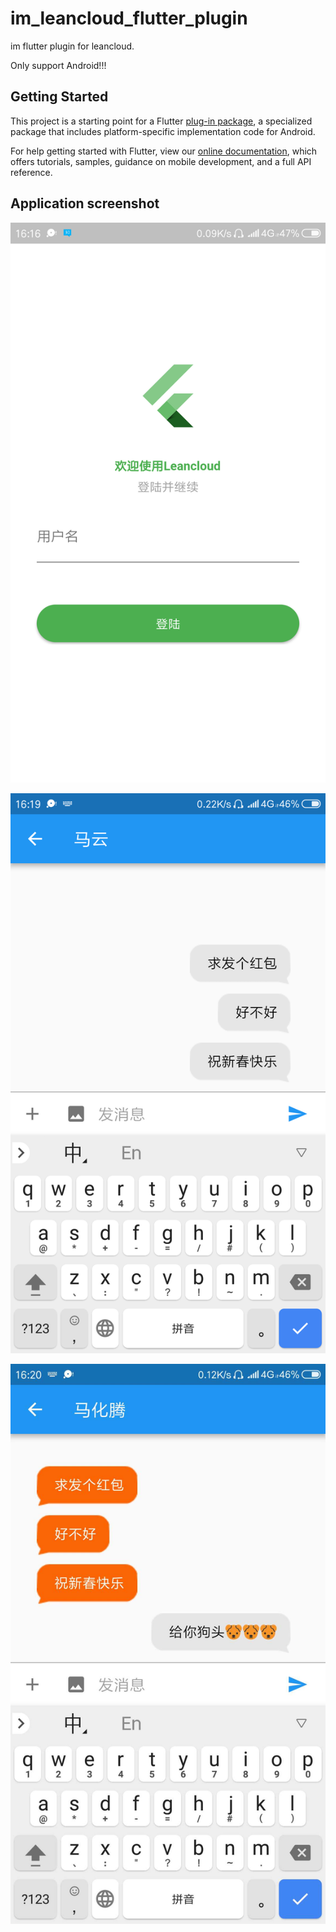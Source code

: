 # im_leancloud_flutter_plugin

im flutter plugin for leancloud.

Only support Android!!!

## Getting Started

This project is a starting point for a Flutter
[plug-in package](https://flutter.io/developing-packages/),
a specialized package that includes platform-specific implementation code for
Android.

For help getting started with Flutter, view our 
[online documentation](https://flutter.io/docs), which offers tutorials, 
samples, guidance on mobile development, and a full API reference.

## Application screenshot

![image](https://raw.githubusercontent.com/verysi/im_leancloud_flutter_plugin/master/example/assets/images/d2e8ab961b0e55fe856ff89e382a266.png)

![image](https://raw.githubusercontent.com/verysi/im_leancloud_flutter_plugin/master/example/assets/images/845c14ddd16f0af82b65a96c1fb318d.png)

![image](https://raw.githubusercontent.com/verysi/im_leancloud_flutter_plugin/master/example/assets/images/c01b71ecef8d87d43d0d3f44aa9ef7b.jpg)
